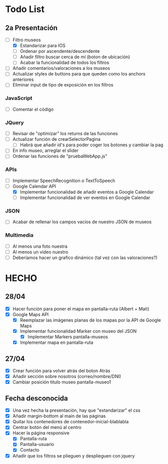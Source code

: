 # Todo List

## 2a Presentación
- [ ] Filtro museos
    - [x] Estandarizar para IOS
    - [ ] Ordenar por ascendente/descendente
    - [ ] Añadir filtro buscar cerca de mí (boton de ubicación)
    - [ ] Acabar la funcionalidad de todos los filtros
- [ ] Añadir comentarios/valoraciones a los museos
- [ ] Actualizar styles de buttons para que queden como los anchors anteriores
- [ ] Eliminar input de tipo de exposición en los filtros
### JavaScript
- [ ] Comentar el código
### JQuery
- [ ] Revisar de "optimizar" los returns de las funciones
- [ ] Actualizar función de crearSelectorPagina
    - [ ] Habrá que añadir id's para poder coger los botones y cambiar la pag
- [ ] En info museo, arreglar el slider
- [ ] Ordenar las funciones de "pruebaWebApp.js"
### APIs
- [ ] Implementar SpeechRecognition o TextToSpeech
- [ ] Google Calendar API
    - [x] Implementar funcionalidad de añadir eventos a Google Calendar
    - [ ] Implementar funcionalidad de ver eventos en Google Calendar
### JSON
- [ ] Acabar de rellenar los campos vacíos de nuestro JSON de museos
### Multimedia
- [ ] Al menos una foto nuestra
- [ ] Al menos un video nuestro
- [ ] Deberíamos hacer un grafíco dinámico (tal vez con las valoraciones?)

# HECHO
## 28/04
- [x] Hacer función para poner el mapa en pantalla-ruta (Albert + Mati)
- [x] Google Maps API
    - [x] Reemplazar las imágenes planas de los mapas por la API de Google Maps
    - [x] Implementar funcionalidad Marker con museo del JSON
        - [x] Implementar Markers pantalla-museos
    - [x] Implementar mapa en pantalla-ruta 

## 27/04
- [x] Crear función para volver atrás del boton Atrás
- [x] Añadir sección sobre nosotros (correo/nombre/DNI) 
- [x] Cambiar posición titulo museo pantalla-museo1

## Fecha desconocida
- [x] Una vez hecha la presentación, hay que "estandarizar" el css
- [x] Añadir margin-bottom al main de las páginas
- [X] Quitar los contenedores de contenedor-inicial-blablabla
- [x] Centrar botón del menú al centro
- [x] Hacer la página responsive
    - [x] Pantalla-ruta
    - [x] Pantalla-usuario
    - [x] Contacto
- [X] Añadir que los filtros se plieguen y desplieguen con jquery